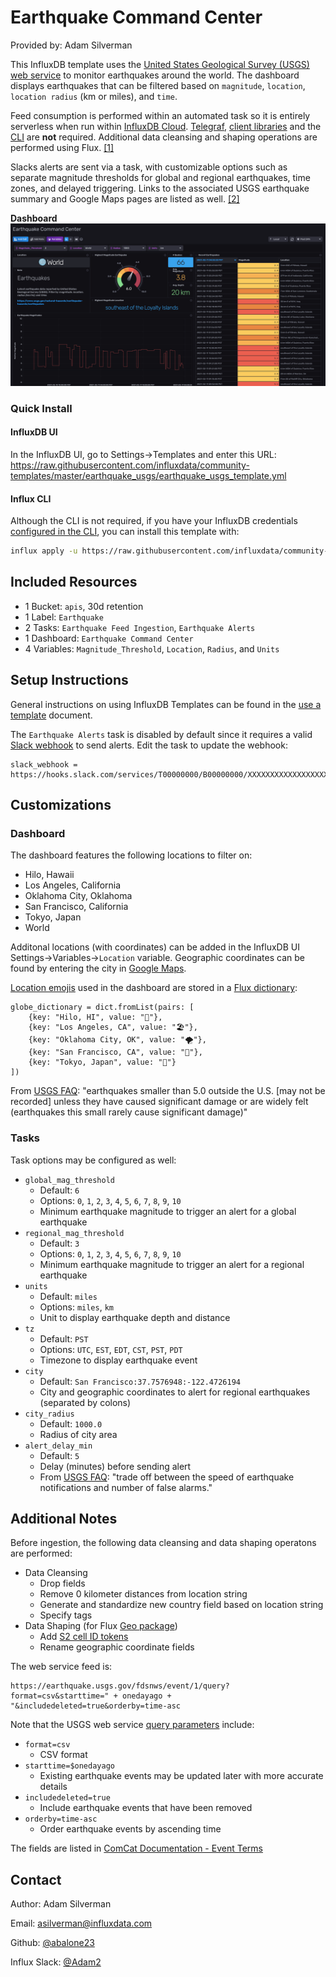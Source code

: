# Earthquake Command Center

Provided by: Adam Silverman

This InfluxDB template uses the [United States Geological Survey (USGS) web service](https://earthquake.usgs.gov/fdsnws/event/1/) to monitor earthquakes around the world. The dashboard displays earthquakes that can be filtered based on `magnitude`, `location`, `location radius` (km or miles), and `time`.

Feed consumption is performed within an automated task so it is entirely serverless when run within [InfluxDB Cloud](https://www.influxdata.com/products/influxdb-cloud/). [Telegraf](https://www.influxdata.com/time-series-platform/telegraf/), [client libraries](https://docs.influxdata.com/influxdb/cloud/tools/client-libraries/) and the [CLI](https://docs.influxdata.com/influxdb/cloud/tools/clis/) are **not** required. Additional data cleansing and shaping operations are performed using Flux. [[1]](https://www.github.com/influxdata/community-templates/tree/master/earthquake_usgs#additional-notes)

Slacks alerts are sent via a task, with customizable options such as separate magnitude thresholds for global and regional earthquakes, time zones, and delayed triggering. Links to the associated USGS earthquake summary and Google Maps pages are listed as well. [[2]](https://www.github.com/influxdata/community-templates/tree/master/earthquake_usgs#tasks)

**Dashboard**
![Earthquake Monitoring Dashboard](earthquake_monitoring.png)

### Quick Install

#### InfluxDB UI
In the InfluxDB UI, go to Settings->Templates and enter this URL: https://raw.githubusercontent.com/influxdata/community-templates/master/earthquake_usgs/earthquake_usgs_template.yml

#### Influx CLI
Although the CLI is not required, if you have your InfluxDB credentials
[configured in the CLI](https://v2.docs.influxdata.com/v2.0/reference/cli/influx/config/),
you can install this template with:

```sh
influx apply -u https://raw.githubusercontent.com/influxdata/community-templates/master/earthquake_usgs/earthquake_usgs_template.yml
```

## Included Resources
  - 1 Bucket: `apis`, 30d retention
  - 1 Label: `Earthquake`
  - 2 Tasks: `Earthquake Feed Ingestion`, `Earthquake Alerts`
  - 1 Dashboard: `Earthquake Command Center`
  - 4 Variables: `Magnitude_Threshold`, `Location`, `Radius`, and `Units`

## Setup Instructions
General instructions on using InfluxDB Templates can be found in the [use a template](../docs/use_a_template.md) document.

The `Earthquake Alerts` task is disabled by default since it requires a valid [Slack webhook](https://api.slack.com/messaging/webhooks) to send alerts.
Edit the task to update the webhook:
```
slack_webhook = https://hooks.slack.com/services/T00000000/B00000000/XXXXXXXXXXXXXXXXXXXXXXXX
```

## Customizations
### Dashboard

The dashboard features the following locations to filter on:
- Hilo, Hawaii
- Los Angeles, California
- Oklahoma City, Oklahoma
- San Francisco, California
- Tokyo, Japan
- World

Additonal locations (with coordinates) can be added in the InfluxDB UI Settings->Variables->`Location` variable. Geographic coordinates can be found by entering the city in [Google Maps](https://www.google.com/maps/).

[Location emojis](https://emojipedia.org/travel-places/) used in the dashboard are stored in a [Flux dictionary](https://docs.influxdata.com/influxdb/v2.0/reference/flux/stdlib/dict/):
```
globe_dictionary = dict.fromList(pairs: [
    {key: "Hilo, HI", value: "🌋"},
    {key: "Los Angeles, CA", value: "🏖️"},
    {key: "Oklahoma City, OK", value: "🌪️"},
    {key: "San Francisco, CA", value: "🌉"},
    {key: "Tokyo, Japan", value: "🗾"}
])
```
From [USGS FAQ](https://www.usgs.gov/faqs/why-earthquake-was-reportedrecorded-network-x-or-i-felt-not-latest-earthquakes-maplist): "earthquakes smaller than 5.0 outside the U.S. [may not be recorded] unless they have caused significant damage or are widely felt (earthquakes this small rarely cause significant damage)"

### Tasks
Task options may be configured as well:

- `global_mag_threshold`
    - Default: `6`
    - Options: `0`, `1`, `2`, `3`, `4`, `5`, `6`, `7`, `8`, `9`, `10`
    - Minimum earthquake magnitude to trigger an alert for a global earthquake
- `regional_mag_threshold`
    - Default: `3`
    - Options: `0`, `1`, `2`, `3`, `4`, `5`, `6`, `7`, `8`, `9`, `10`
    - Minimum earthquake magnitude to trigger an alert for a regional earthquake
- `units`
    - Default: `miles`
    - Options: `miles`, `km`
    - Unit to display earthquake depth and distance
- `tz`
    - Default: `PST`
    - Options: `UTC`, `EST`, `EDT`, `CST`, `PST`, `PDT`
    - Timezone to display earthquake event
- `city`
    - Default: `San Francisco:37.7576948:-122.4726194`
    - City and geographic coordinates to alert for regional earthquakes (separated by colons)
- `city_radius`
    - Default: `1000.0`
    - Radius of city area
- `alert_delay_min`
    - Default: `5`
    - Delay (minutes) before sending alert
    - From [USGS FAQ](https://www.usgs.gov/faqs/why-do-some-earthquakes-disappear-maplist): "trade off between the speed of earthquake notifications and number of false alarms."

## Additional Notes
Before ingestion, the following data cleansing and data shaping operatons are performed:
- Data Cleansing
    - Drop fields
    - Remove 0 kilometer distances from location string
    - Generate and standardize new country field based on location string
    - Specify tags
- Data Shaping (for Flux [Geo package](https://docs.influxdata.com/influxdb/v2.0/reference/flux/stdlib/experimental/geo/))
    - Add [S2 cell ID tokens](https://docs.influxdata.com/influxdb/v2.0/reference/flux/stdlib/experimental/geo/s2cellidtoken/) 
    - Rename geographic coordinate fields

The web service feed is:
```
https://earthquake.usgs.gov/fdsnws/event/1/query?format=csv&starttime=" + onedayago + "&includedeleted=true&orderby=time-asc
```
Note that the USGS web service [query parameters](https://earthquake.usgs.gov/fdsnws/event/1/#parameters) include:
- `format=csv`
    - CSV format
- `starttime=$onedayago`
    - Existing earthquake events may be updated later with more accurate details
- `includedeleted=true`
    - Include earthquake events that have been removed
- `orderby=time-asc`
    - Order earthquake events by ascending time

The fields are listed in [ComCat Documentation - Event Terms](https://earthquake.usgs.gov/data/comcat/data-eventterms.php)

## Contact

Author: Adam Silverman

Email: <a href="mailto:asilverman@influxdata.com">asilverman@influxdata.com</a>

Github: <a href="https://github.com/abalone23">@abalone23</a>

Influx Slack: <a href="https://influxdata.com/slack" rel="nofollow">@Adam2</a>
